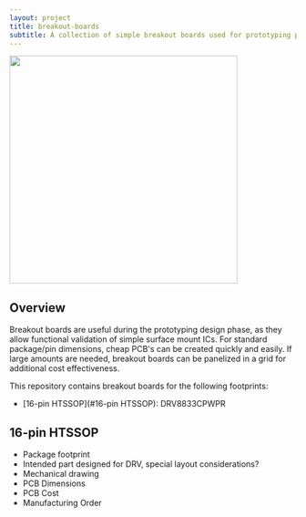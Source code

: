 ```yaml
---
layout: project
title: breakout-boards
subtitle: A collection of simple breakout boards used for prototyping purposes.
---
```


<img src="http://niftyhedgehog.com/breakout-boards/images/tmp441_breakout_oshpark.png" height="400">

## Overview
Breakout boards are useful during the prototyping design phase, as they allow functional validation of simple surface mount ICs. For standard package/pin dimensions, cheap PCB's can be created quickly and easily. If large amounts are needed, breakout boards can be panelized in a grid for additional cost effectiveness.

This repository contains breakout boards for the following footprints: 

* [16-pin HTSSOP](#16-pin HTSSOP): DRV8833CPWPR

## 16-pin HTSSOP
* Package footprint
* Intended part designed for DRV, special layout considerations?
* Mechanical drawing
* PCB Dimensions
* PCB Cost
* Manufacturing Order